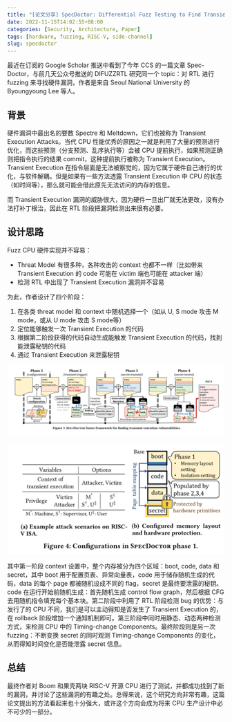 ```yaml
---
title: "[论文分享] SpecDoctor: Differential Fuzz Testing to Find Transient Execution Vulnerabilities"
date: 2022-11-15T14:02:55+08:00
categories: [Security, Architecture, Paper]
tags: [hardware, fuzzing, RISC-V, side-channel]
slug: specdoctor
---
```


最近在订阅的 Google Scholar 推送中看到了今年 CCS 的一篇文章 Spec-Doctor，与前几天公众号推送的 DIFUZZRTL 研究同一个 topic：对 RTL 进行 fuzzing 来寻找硬件漏洞，作者是来自 Seoul National University 的 Byoungyoung Lee 等人。

## 背景

硬件漏洞中最出名的要数 Spectre 和 Meltdown，它们也被称为 Transient Execution Attacks。当代 CPU 性能优秀的原因之一就是利用了大量的预测进行优化，而这些预测（分支预测、乱序执行等）会被 CPU 提前执行，如果预测正确则把指令执行的结果 commit，这种提前执行被称为 Transient Execution。Transient Execution 在指令层面是无法被察觉的，因为它属于硬件自己进行的优化，与软件解耦。但是如果有一些方法透露 Transient Execution 中 CPU 的状态（如时间等），那么就可能会借此原先无法访问的内存的信息。

而 Transient Execution 漏洞的威胁很大，因为硬件一旦出厂就无法更改，没有办法打补丁根治，因此在 RTL 阶段把漏洞检测出来很有必要。

## 设计思路

Fuzz CPU 硬件实现并不容易：
- Threat Model 有很多种，各种攻击的 context 也都不一样（比如带来 Transient Execution 的 code 可能在 victim 端也可能在 attacker 端）
- 检测 RTL 中出现了 Transient Execution 漏洞并不容易

为此，作者设计了四个阶段：
1. 在各类 threat model 和 context 中随机选择一个（如从 U, S mode 攻击 M mode，或从 U mode 攻击 S mode等）
2. 定位能够触发一次 Transient Execution 的代码
3. 根据第二阶段获得的代码自动生成能触发 Transient Execution 的代码，找到能泄露秘钥的代码
4. 通过 Transient Execution 来泄露秘钥

![](4-phase.png)

![](config.png)

其中第一阶段 context 设置中，整个内存被分为四个区域：boot, code, data 和 secret，其中 boot 用于配置页表、异常向量表，code 用于储存随机生成的代码，data 的每个 page 都被随机设成不同的 flag，secret 是最终要泄露的秘钥。code 在运行开始前随机生成：首先随机生成 control flow graph，然后根据 CFG 去用随机指令填充每个基本块。第二阶段中利用了 RTL 阶段检测 bug 的优势：与发行了的 CPU 不同，我们是可以主动得知是否发生了 Transient Execution 的，在 rollback 阶段增加一个通知机制即可。第三阶段中同时用静态、动态两种检测方式，来检测 CPU 中的 Timing-change Components。最终阶段则是另一次 fuzzing：不断变换 secret 的同时观测 Timing-change Components 的变化，从而得知时间变化是否能泄露 secret 信息。

## 总结

最终作者对 Boom 和果壳两块 RISC-V 开源 CPU 进行了测试，并都成功找到了新的漏洞，并讨论了这些漏洞的有趣之处。总得来说，这个研究方向非常有趣，这篇论文提出的方法看起来也十分强大，或许这个方向会成为将来 CPU 生产设计中必不可少的一部分。